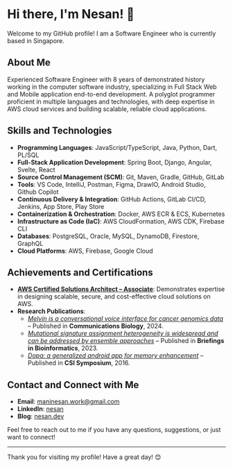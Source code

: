 # Hi there, I'm Nesan! 👋

Welcome to my GitHub profile! I am a Software Engineer who is currently based in Singapore.

## About Me

Experienced Software Engineer with 8 years of demonstrated history working in the computer software industry, specializing in Full Stack Web and Mobile application end-to-end development. A polyglot programmer proficient in multiple languages and technologies, with deep expertise in AWS cloud services and building scalable, reliable cloud applications.

## Skills and Technologies

- **Programming Languages**: JavaScript/TypeScript, Java, Python, Dart, PL/SQL 
- **Full-Stack Application Development**: Spring Boot, Django, Angular, Svelte, React 
- **Source Control Management (SCM)**: Git, Maven, Gradle, GitHub, GitLab  
- **Tools**: VS Code, IntelliJ, Postman, Figma, DrawIO, Android Studio, Github Copilot
- **Continuous Delivery & Integration**: GitHub Actions, GitLab CI/CD, Jenkins, App Store, Play Store
- **Containerization & Orchestration**: Docker, AWS ECR & ECS, Kubernetes  
- **Infrastructure as Code (IaC)**: AWS CloudFormation, AWS CDK, Firebase CLI  
- **Databases**: PostgreSQL, Oracle, MySQL, DynamoDB, Firestore, GraphQL
- **Cloud Platforms**: AWS, Firebase, Google Cloud
  
## Achievements and Certifications

- **[AWS Certified Solutions Architect – Associate](https://www.credly.com/badges/4b4b592a-3b5f-4f8a-9bb6-7e083c960ba6/public_url)**: Demonstrates expertise in designing scalable, secure, and cost-effective cloud solutions on AWS.
- **Research Publications**:  
  - *[Melvin is a conversational voice interface for cancer genomics data](https://pubmed.ncbi.nlm.nih.gov/38182884/)* – Published in **Communications Biology**, 2024.
  - *[Mutational signature assignment heterogeneity is widespread and can be addressed by ensemble approaches](https://pubmed.ncbi.nlm.nih.gov/37742051/)* – Published in **Briefings in Bioinformatics**, 2023.
  - *[Dopa: a generalized android app for memory enhancement](http://dl.lib.uom.lk/handle/123/19723)* – Published in **CSI Symposium**, 2016.   
## Contact and Connect with Me

- **Email**: [maninesan.work@gmail.com](mailto:maninesan.work@gmail.com)
- **LinkedIn**: [nesan](https://www.linkedin.com/in/linganesan/)
- **Blog**: [nesan.dev](https://nesan.dev)

Feel free to reach out to me if you have any questions, suggestions, or just want to connect!

---

Thank you for visiting my profile! Have a great day! 😊
